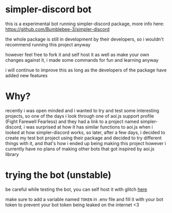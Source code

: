 # simpler-discord bot
this is a experimental bot running simpler-discord package, 
more info here: https://github.com/Bumblebee-3/simpler-discord

the whole package is still in development by their developers, so i wouldn't recommend running this project anyway

however feel free to fork it and self host it as well as  make your own changes against it, i made some commands for fun and learning anyway

i will continue to improve this as long as the developers of the package have added new features

# Why?
recently i was open minded and i wanted to try and test some interesting projects, so one of the days i look through one of aoi.js support profile (Fight Farewell Fearless) and they had a link to a project named simpler-discord, i was surprised at how it has similar functions to aoi.js when i looked at how simpler-discord works, so later, after a few days, i decided to create my test bot project using their package and decided to try different things with it, and that's how i ended up being making this project however i currently have no plans of making other bots that got inspired by aoi.js library

# trying the bot (unstable)
be careful while testing the bot, you can self host it with glitch [here](https://glitch.com/edit/#!/remix/simpler-discord-bot)

make sure to add a variable named `TOKEN` in .env file and fill it with your bot token to prevent your bot token being leaked on the internet <3

